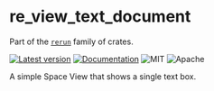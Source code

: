 # re_view_text_document

Part of the [`rerun`](https://github.com/rerun-io/rerun) family of crates.

[![Latest version](https://img.shields.io/crates/v/re_view_text_document.svg)](https://crates.io/crates/re_view_text_document)
[![Documentation](https://docs.rs/re_view_text_document/badge.svg)](https://docs.rs/re_view_text_document)
![MIT](https://img.shields.io/badge/license-MIT-blue.svg)
![Apache](https://img.shields.io/badge/license-Apache-blue.svg)

A simple Space View that shows a single text box.
